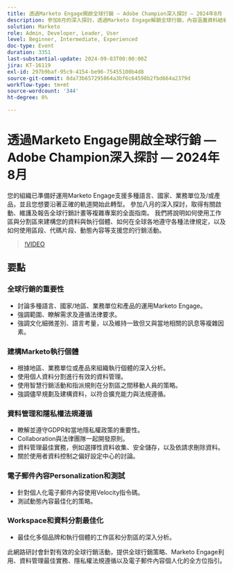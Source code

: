 ```yaml
---
title: 透過Marketo Engage開啟全球行銷 — Adobe Champion深入探討 — 2024年8月
description: 參加8月的深入探討，透過Marketo Engage解鎖全球行銷，內容涵蓋資料結構、法律規範、具有區段的行銷活動支援、代碼片段、動態內容等，深入分析如何為多個品牌和執行個體最佳化工作區與分割區。
solution: Marketo
role: Admin, Developer, Leader, User
level: Beginner, Intermediate, Experienced
doc-type: Event
duration: 3351
last-substantial-update: 2024-09-03T00:00:00Z
jira: KT-16119
exl-id: 297b9baf-95c9-4154-be96-75455100b4d8
source-git-commit: 8da73b657295864a3bf6c64598b2fbd664a2379d
workflow-type: tm+mt
source-wordcount: '344'
ht-degree: 0%

---
```


# 透過Marketo Engage開啟全球行銷 — Adobe Champion深入探討 — 2024年8月

您的組織已準備好運用Marketo Engage支援多種語言、國家、業務單位及/或產品，並且您想要沿著正確的軌道開始此轉型。 參加八月的深入探討，取得有關啟動、維護及報告全球行銷計畫等複雜專案的全面指南。 我們將說明如何使用工作區與分割區來建構您的資料與執行個體、如何在全球各地遵守各種法律規定，以及如何使用區段、代碼片段、動態內容等支援您的行銷活動。

>[!VIDEO](https://video.tv.adobe.com/v/3433245/?learn=on)

## 要點

### 全球行銷的重要性

* 討論多種語言、國家/地區、業務單位和產品的運用Marketo Engage。
* 強調範圍、瞭解需求及遵循法律要求。
* 強調文化細微差別、語言考量，以及維持一致但又與當地相關的訊息等複雜因素。

### 建構Marketo執行個體

* 根據地區、業務單位或產品來組織執行個體的深入分析。
* 使用個人資料分割進行有效的資料管理。
* 使用智慧行銷活動和指派規則在分割區之間移動人員的策略。
* 強調儘早規劃及建構資料，以符合擴充能力與法規遵循。

### 資料管理和隱私權法規遵循

* 瞭解並遵守GDPR和當地隱私權政策的重要性。
* Collaboration與法律團隊一起開發原則。
* 資料管理最佳實務，例如選擇性資料收集、安全儲存，以及依請求刪除資料。
* 關於使用者資料控制之偏好設定中心的討論。

### 電子郵件內容Personalization和測試

* 針對個人化電子郵件內容使用Velocity指令碼。
* 測試動態內容最佳化的策略。

### Workspace和資料分割最佳化

* 最佳化多個品牌和執行個體的工作區和分割區的深入分析。

此網路研討會針對有效的全球行銷活動，提供全球行銷策略、Marketo Engage利用、資料管理最佳實務、隱私權法規遵循以及電子郵件內容個人化的全方位指引。
